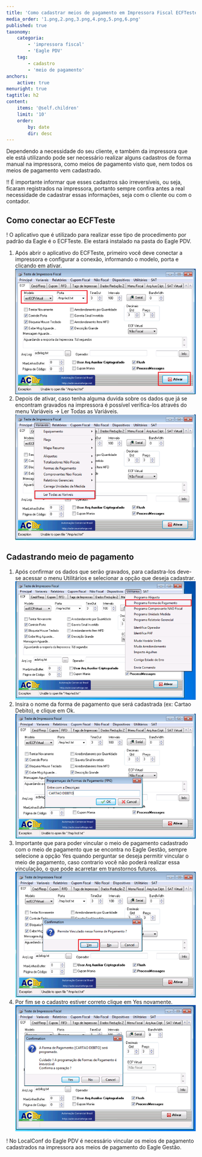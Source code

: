 ```yaml
---
title: 'Como cadastrar meios de pagamento em Impressora Fiscal ECFTeste'
media_order: '1.png,2.png,3.png,4.png,5.png,6.png'
published: true
taxonomy:
    categoria:
        - 'impressora fiscal'
        - 'Eagle PDV'
    tag:
        - cadastro
        - 'meio de pagamento'
anchors:
    active: true
menuright: true
tagtitle: h2
content:
    items: '@self.children'
    limit: '10'
    order:
        by: date
        dir: desc
---
```


Dependendo a necessidade do seu cliente, e também da impressora que ele está utilizando pode ser necessário realizar alguns cadastros de forma manual na impressora, como meios de pagamento visto que, nem todos os meios de pagamento vem cadastrado.

!! É importante informar que esses cadastros são irreversíveis, ou seja, ficaram registrados na impressora, portanto sempre confira antes a real necessidade de cadastrar essas informações, seja com o cliente ou com o contador.

## Como conectar ao ECFTeste

! O aplicativo que é utilizado para realizar esse tipo de procedimento por padrão da Eagle é o ECFTeste. Ele estará  instalado na pasta do Eagle PDV.
1.	Após abrir o aplicativo do ECFTeste, primeiro você deve conectar a impressora e configurar a conexão, informando o modelo, porta e clicando em ativar.
![Ativar Impressora Fiscal](1.png)
2.	Depois de ativar, caso tenha alguma duvida sobre os dados que já se encontram gravados na impressora é possível verifica-los através do menu Variáveis -> Ler Todas as Variáveis.
![Ler Todas variáveis](2.png)

## Cadastrando meio de pagamento

1.	Após confirmar os dados que serão gravados, para cadastra-los deve-se acessar o menu Utilitários e selecionar a opção que deseja cadastrar. 
![Acessar cadastro de forma de pagamento](3.png)
2.	Insira o nome da forma de pagamento que será cadastrada (ex: Cartao Debito), e clique em Ok.
![Cadastrar forma de pagamento](4.png)
3.	Importante que para poder vincular o meio de pagamento cadastrado com o meio de pagamento que se encontra no Eagle Gestão, sempre selecione a opção Yes quando perguntar se deseja permitir vincular o meio de pagamento, caso contrario você não poderá realizar essa vinculação, o que pode acarretar em transtornos futuros.
![Confirmação para vincular](5.png)
4.	Por fim se o cadastro estiver correto clique em Yes novamente.
![Confirmar cadastro de meio de pagamento](6.png)

! No LocalConf do Eagle PDV é necessário vincular os meios de pagamento cadastrados na impressora aos meios de pagamento do Eagle Gestão.


